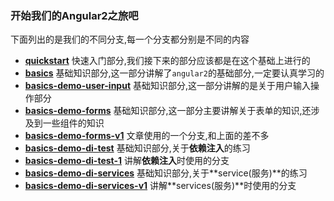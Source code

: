 ### 开始我们的Angular2之旅吧

下面列出的是我们的不同分支,每一个分支都分别是不同的内容

+ [**quickstart**][1] 快速入门部分,我们接下来的部分应该都是在这个基础上进行的
+ [**basics**][2] 基础知识部分,这一部分讲解了`angular2`的基础部分,一定要认真学习的
+ [**basics-demo-user-input**][3] 基础知识部分,这一部分讲解的是关于用户输入操作部分
+ [**basics-demo-forms**][4] 基础知识部分,这一部分主要讲解关于表单的知识,还涉及到一些组件的知识
+ [**basics-demo-forms-v1**][5] 文章使用的一个分支,和上面的差不多
+ [**basics-demo-di-test**][6] 基础知识部分,关于**依赖注入**的练习
+ [**basics-demo-di-test-1**][7] 讲解**依赖注入**时使用的分支
+ [**basics-demo-di-services**][8] 基础知识部分,关于**service(服务)**的练习
+ [**basics-demo-di-services-v1**][9] 讲解**services(服务)**时使用的分支



[1]:https://github.com/hacking-with-angular/angular2-travel/tree/quickstart
[2]:https://github.com/hacking-with-angular/angular2-travel/tree/basics
[3]:https://github.com/hacking-with-angular/angular2-travel/tree/basics-demo-user-input
[4]:https://github.com/hacking-with-angular/angular2-travel/tree/basics-demo-forms
[5]:https://github.com/hacking-with-angular/angular2-travel/tree/basics-demo-forms-v1
[6]:https://github.com/hacking-with-angular/angular2-travel/tree/basics-demo-di-test
[7]:https://github.com/hacking-with-angular/angular2-travel/tree/basics-demo-di-test-1
[8]:https://github.com/hacking-with-angular/angular2-travel/tree/basics-demo-services
[9]:https://github.com/hacking-with-angular/angular2-travel/tree/basics-demo-services-v1